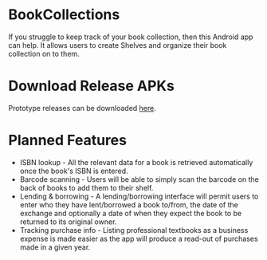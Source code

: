 # BookCollections
If you struggle to keep track of your book collection, then this Android app can help. It allows users to create Shelves and organize their book collection on to them.

# Download Release APKs
Prototype releases can be downloaded [here](https://github.com/markrae/BookCollections/releases).

# Planned Features
* ISBN lookup - All the relevant data for a book is retrieved automatically once the book's ISBN is entered.
* Barcode scanning - Users will be able to simply scan the barcode on the back of books to add them to their shelf.
* Lending & borrowing - A lending/borrowing interface will permit users to enter who they have lent/borrowed a book to/from, the date of the exchange and optionally a date of when they expect the book to be returned to its original owner.
* Tracking purchase info - Listing professional textbooks as a business expense is made easier as the app will produce a read-out of purchases made in a given year.
